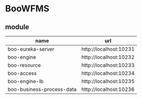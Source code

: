 # BooWFMS

## module

|name|url|
|----|----|
|boo-eureka-server|http://localhost:10231|
|boo-engine|http://localhost:10232|
|boo-resource|http://localhost:10233|
|boo-access|http://localhost:10234|
|boo-engine-lb|http://localhost:10235|
|boo-business-process-data|http://localhost:10236|
